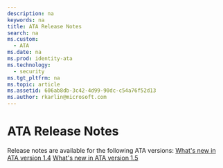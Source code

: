 ```yaml
---
description: na
keywords: na
title: ATA Release Notes
search: na
ms.custom: 
  - ATA
ms.date: na
ms.prod: identity-ata
ms.technology: 
  - security
ms.tgt_pltfrm: na
ms.topic: article
ms.assetid: 606ab8db-3c42-4d99-90dc-c54a76f52d13
ms.author: rkarlin@microsoft.com
---
```

# ATA Release Notes
Release notes are available for the following ATA versions:
[What's new in ATA version 1.4](What_s_new_in_ATA_version_1.4.md)
[What's new in ATA version 1.5](What_s_new_in_ATA_version_1.5.md)
